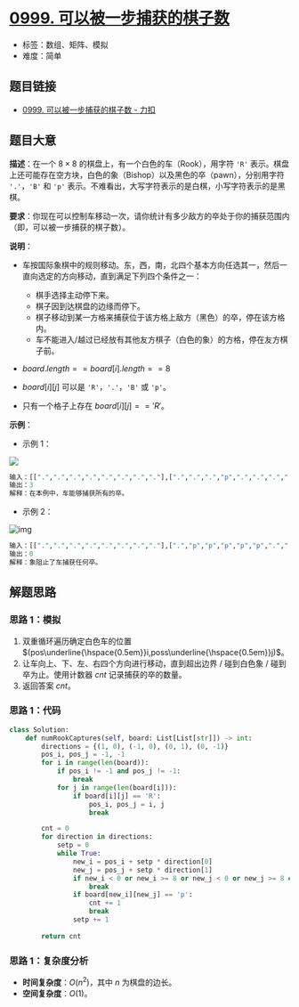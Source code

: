 # [0999. 可以被一步捕获的棋子数](https://leetcode.cn/problems/available-captures-for-rook/)

- 标签：数组、矩阵、模拟
- 难度：简单

## 题目链接

- [0999. 可以被一步捕获的棋子数 - 力扣](https://leetcode.cn/problems/available-captures-for-rook/)

## 题目大意

**描述**：在一个 $8 \times 8$ 的棋盘上，有一个白色的车（Rook），用字符 `'R'` 表示。棋盘上还可能存在空方块，白色的象（Bishop）以及黑色的卒（pawn），分别用字符 `'.'`，`'B'` 和 `'p'` 表示。不难看出，大写字符表示的是白棋，小写字符表示的是黑棋。

**要求**：你现在可以控制车移动一次，请你统计有多少敌方的卒处于你的捕获范围内（即，可以被一步捕获的棋子数）。

**说明**：

- 车按国际象棋中的规则移动。东，西，南，北四个基本方向任选其一，然后一直向选定的方向移动，直到满足下列四个条件之一：
  - 棋手选择主动停下来。
  - 棋子因到达棋盘的边缘而停下。
  - 棋子移动到某一方格来捕获位于该方格上敌方（黑色）的卒，停在该方格内。
  - 车不能进入/越过已经放有其他友方棋子（白色的象）的方格，停在友方棋子前。

- $board.length == board[i].length == 8$
- $board[i][j]$ 可以是 `'R'`，`'.'`，`'B'` 或 `'p'`。
- 只有一个格子上存在 $board[i][j] == 'R'$。

**示例**：

- 示例 1：

![](https://assets.leetcode-cn.com/aliyun-lc-upload/uploads/2019/02/23/1253_example_1_improved.PNG)

```python
输入：[[".",".",".",".",".",".",".","."],[".",".",".","p",".",".",".","."],[".",".",".","R",".",".",".","p"],[".",".",".",".",".",".",".","."],[".",".",".",".",".",".",".","."],[".",".",".","p",".",".",".","."],[".",".",".",".",".",".",".","."],[".",".",".",".",".",".",".","."]]
输出：3
解释：在本例中，车能够捕获所有的卒。
```

- 示例 2：

![img](https://assets.leetcode-cn.com/aliyun-lc-upload/uploads/2019/02/23/1253_example_2_improved.PNG) 

```python
输入：[[".",".",".",".",".",".",".","."],[".","p","p","p","p","p",".","."],[".","p","p","B","p","p",".","."],[".","p","B","R","B","p",".","."],[".","p","p","B","p","p",".","."],[".","p","p","p","p","p",".","."],[".",".",".",".",".",".",".","."],[".",".",".",".",".",".",".","."]]
输出：0
解释：象阻止了车捕获任何卒。
```

## 解题思路

### 思路 1：模拟

1. 双重循环遍历确定白色车的位置 $(pos\underline{\hspace{0.5em}}i,poss\underline{\hspace{0.5em}}j)$。
2. 让车向上、下、左、右四个方向进行移动，直到超出边界 / 碰到白色象 / 碰到卒为止。使用计数器 $cnt$ 记录捕获的卒的数量。
3. 返回答案 $cnt$。

### 思路 1：代码

```Python
class Solution:
    def numRookCaptures(self, board: List[List[str]]) -> int:
        directions = {(1, 0), (-1, 0), (0, 1), (0, -1)}
        pos_i, pos_j = -1, -1
        for i in range(len(board)):
            if pos_i != -1 and pos_j != -1:
                break
            for j in range(len(board[i])):
                if board[i][j] == 'R':
                    pos_i, pos_j = i, j
                    break

        cnt = 0
        for direction in directions:
            setp = 0
            while True:
                new_i = pos_i + setp * direction[0]
                new_j = pos_j + setp * direction[1]
                if new_i < 0 or new_i >= 8 or new_j < 0 or new_j >= 8 or board[new_i][new_j] == 'B':
                    break
                if board[new_i][new_j] == 'p':
                    cnt += 1
                    break
                setp += 1
        
        return cnt
```

### 思路 1：复杂度分析

- **时间复杂度**：$O(n^2)$，其中 $n$ 为棋盘的边长。
- **空间复杂度**：$O(1)$。

